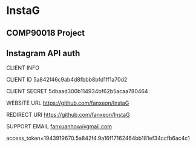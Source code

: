# InstaG
COMP90018 Project
--------------------------------------------
Instagram API auth
--------------------------------------------
CLIENT INFO

CLIENT ID	5a842f46c9ab4d8fbbb8bfd1ff1a70d2

CLIENT SECRET	5dbaad300b114934bf62b5acaa780464

WEBSITE URL	https://github.com/fanxeon/InstaG

REDIRECT URI	https://github.com/fanxeon/InstaG

SUPPORT EMAIL	fanxuanhow@gmail.com

access_token=1943919670.5a842f4.9a16f17162464bb181ef34ccfb6ac4c1
